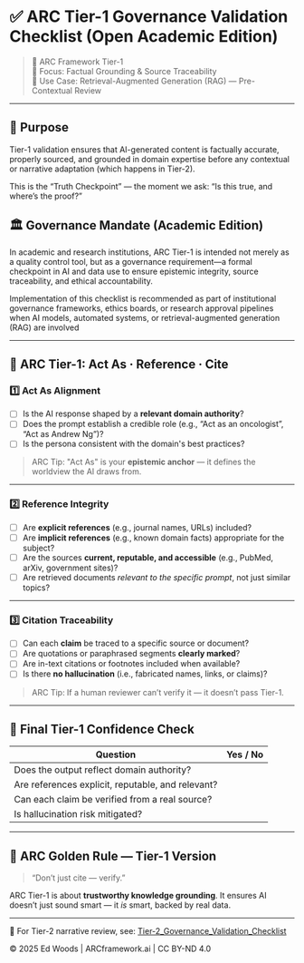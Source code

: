 # ✅ ARC Tier-1 Governance Validation Checklist (Open Academic Edition)

> 🧠 ARC Framework Tier-1  
> 🎯 Focus: Factual Grounding & Source Traceability  
> 📁 Use Case: Retrieval-Augmented Generation (RAG) — Pre-Contextual Review

---

## 🎯 Purpose 
Tier-1 validation ensures that AI-generated content is factually accurate, properly sourced, and grounded in domain expertise before any contextual or narrative adaptation (which happens in Tier-2).

This is the “Truth Checkpoint” — the moment we ask:
“Is this true, and where’s the proof?”

## 🏛️ Governance Mandate (Academic Edition)
In academic and research institutions, ARC Tier-1 is intended not merely as a quality control tool, but as a governance requirement—a formal checkpoint in AI and data use to ensure epistemic integrity, source traceability, and ethical accountability.

Implementation of this checklist is recommended as part of institutional governance frameworks, ethics boards, or research approval pipelines when AI models, automated systems, or retrieval-augmented generation (RAG) are involved

---

## 🧭 ARC Tier-1: Act As · Reference · Cite

### 1️⃣ **Act As Alignment**  
- [ ] Is the AI response shaped by a **relevant domain authority**?  
- [ ] Does the prompt establish a credible role (e.g., “Act as an oncologist”, “Act as Andrew Ng”)?  
- [ ] Is the persona consistent with the domain's best practices?

> ARC Tip: "Act As" is your **epistemic anchor** — it defines the worldview the AI draws from.

---

### 2️⃣ **Reference Integrity**

- [ ] Are **explicit references** (e.g., journal names, URLs) included?  
- [ ] Are **implicit references** (e.g., known domain facts) appropriate for the subject?  
- [ ] Are the sources **current, reputable, and accessible** (e.g., PubMed, arXiv, government sites)?  
- [ ] Are retrieved documents *relevant to the specific prompt*, not just similar topics?

---

### 3️⃣ **Citation Traceability**

- [ ] Can each **claim** be traced to a specific source or document?  
- [ ] Are quotations or paraphrased segments **clearly marked**?  
- [ ] Are in-text citations or footnotes included when available?  
- [ ] Is there **no hallucination** (i.e., fabricated names, links, or claims)?

> ARC Tip: If a human reviewer can’t verify it — it doesn’t pass Tier-1.

---

## 🧪 Final Tier-1 Confidence Check

| Question                                    | Yes / No |
|--------------------------------------------|----------|
| Does the output reflect domain authority?  |          |
| Are references explicit, reputable, and relevant? |     |
| Can each claim be verified from a real source? |         |
| Is hallucination risk mitigated?           |          |

---

## 🌟 ARC Golden Rule — Tier-1 Version

> “Don’t just cite — verify.”

ARC Tier-1 is about **trustworthy knowledge grounding**. It ensures AI doesn’t just sound smart — it *is* smart, backed by real data.

---

👀 For Tier-2 narrative review, see: [Tier-2_Governance_Validation_Checklist](ARC_Tier-2_Governance_Validation_Checklist_(Open_Academic_Edition).md)

© 2025 Ed Woods | ARCframework.ai | CC BY-ND 4.0
